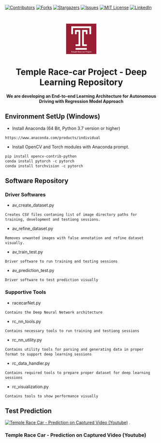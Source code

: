 [![Contributors][contributors-shield]][contributors-url]
[![Forks][forks-shield]][forks-url]
[![Stargazers][stars-shield]][stars-url]
[![Issues][issues-shield]][issues-url]
[![MIT License][license-shield]][license-url]
[![LinkedIn][linkedin-shield]][linkedin-url]

<!-- PROJECT LOGO -->
<br />
<p align="center">
  <a href="https://github.com/ANI717/race-car">
    <img src="readme/temple.png" alt="Logo" width="100" height="100">
  </a>

  <h1 align="center">Temple Race-car Project - Deep Learning Repository</h1>

  <h4 align="center">
    We are developing an End-to-end Learning Architecture for Autonomous Driving with Regression Model Approach
  </h4>
</p>


## Environment SetUp (Windows)
* Install Anaconda (64 Bit, Python 3.7 version or higher)
```
https://www.anaconda.com/products/individual
```
* Install OpenCV and Torch modules with Anaconda prompt.
```
pip install opencv-contrib-python
conda install pytorch -c pytorch
conda install torchvision -c pytorch
```

## Software Repository
### Driver Softwares
* av_create_dataset.py
```
Creates CSV files contaning list of image directory paths for training, development and testiong sessions.
```
* av_refine_dataset.py
```
Removes unwanted images with false annotation and refine dataset visually.
```
* av_train_test.py
```
Driver software to run training and testing sessions
```
* av_prediction_test.py
```
Driver software to test prediction visually
```

### Supportive Tools

* racecarNet.py
```
Contains the Deep Neural Network architecture 
```
* rc_nn_tools.py
```
Contains necessary tools to run training and testiong sessions
```
* rc_nn_utility.py
```
Contains utility tools for parsing and generating data in proper format to support deep learning sessions
```
* rc_data_handler.py
```
Contains required tools to prepare proper dataset for deep learning sessions
```
* rc_visualization.py
```
Contains tools to show performance visually
```


## Test Prediction
[![Temple Race Car - Prediction on Captured Video (Youtube)](http://img.youtube.com/vi/yulaIIDh_K0/0.jpg)](http://www.youtube.com/watch?v=yulaIIDh_K0 "Temple Race Car - Prediction on Captured Video (Youtube)")
.
### Temple Race Car - Prediction on Captured Video (Youtube)



<!-- MARKDOWN LINKS & IMAGES -->
<!-- https://www.markdownguide.org/basic-syntax/#reference-style-links -->
[contributors-shield]: https://img.shields.io/github/contributors/ANI717/race-car.svg?style=flat-square
[contributors-url]: https://github.com/ANI717/race-car/graphs/contributors
[forks-shield]: https://img.shields.io/github/forks/ANI717/race-car.svg?style=flat-square
[forks-url]: https://github.com/ANI717/race-car/network/members
[stars-shield]: https://img.shields.io/github/stars/ANI717/race-car.svg?style=flat-square
[stars-url]: https://github.com/ANI717/race-car/stargazers
[issues-shield]: https://img.shields.io/github/issues/ANI717/race-car.svg?style=flat-square
[issues-url]: https://github.com/ANI717/race-car/issues
[license-shield]: https://img.shields.io/github/license/ANI717/race-car.svg?style=flat-square
[license-url]: https://github.com/ANI717/race-car/blob/master/LICENSE.txt
[linkedin-shield]: https://img.shields.io/badge/-LinkedIn-black.svg?style=flat-square&logo=linkedin&colorB=555
[linkedin-url]: https://www.linkedin.com/in/ani717
[product-screenshot]: images/screenshot.png
